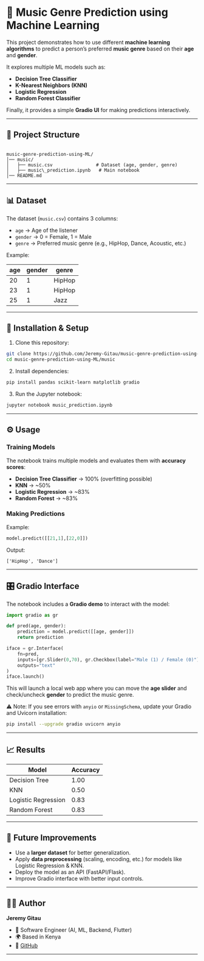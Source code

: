 # 🎵 Music Genre Prediction using Machine Learning

This project demonstrates how to use different **machine learning algorithms** to predict a person’s preferred **music genre** based on their **age** and **gender**.

It explores multiple ML models such as:
- **Decision Tree Classifier**
- **K-Nearest Neighbors (KNN)**
- **Logistic Regression**
- **Random Forest Classifier**

Finally, it provides a simple **Gradio UI** for making predictions interactively.

---

## 📂 Project Structure

```

music-genre-prediction-using-ML/
│── music/
│   ├── music.csv                # Dataset (age, gender, genre)
│   ├── music\_prediction.ipynb   # Main notebook
│── README.md

````

---

## 📊 Dataset

The dataset (`music.csv`) contains 3 columns:

- `age` → Age of the listener  
- `gender` → 0 = Female, 1 = Male  
- `genre` → Preferred music genre (e.g., HipHop, Dance, Acoustic, etc.)

Example:

| age | gender | genre  |
|-----|--------|--------|
| 20  | 1      | HipHop |
| 23  | 1      | HipHop |
| 25  | 1      | Jazz   |

---

## 🚀 Installation & Setup

1. Clone this repository:
```bash
git clone https://github.com/Jeremy-Gitau/music-genre-prediction-using-ML.git
cd music-genre-prediction-using-ML/music
````

2. Install dependencies:
```bash
pip install pandas scikit-learn matplotlib gradio
```

3. Run the Jupyter notebook:

```bash
jupyter notebook music_prediction.ipynb
```

---

## ⚙️ Usage

### Training Models

The notebook trains multiple models and evaluates them with **accuracy scores**:

* **Decision Tree Classifier** → 100% (overfitting possible)
* **KNN** → \~50%
* **Logistic Regression** → \~83%
* **Random Forest** → \~83%

### Making Predictions

Example:

```python
model.predict([[21,1],[22,0]])
```

Output:

```
['HipHop', 'Dance']
```

---

## 🎛 Gradio Interface

The notebook includes a **Gradio demo** to interact with the model:

```python
import gradio as gr

def pred(age, gender):
    prediction = model.predict([[age, gender]])
    return prediction

iface = gr.Interface(
    fn=pred, 
    inputs=[gr.Slider(0,70), gr.Checkbox(label="Male (1) / Female (0)")],
    outputs="text"
)
iface.launch()
```

This will launch a local web app where you can move the **age slider** and check/uncheck **gender** to predict the music genre.

⚠️ Note: If you see errors with `anyio` or `MissingSchema`, update your Gradio and Uvicorn installation:

```bash
pip install --upgrade gradio uvicorn anyio
```

---

## 📈 Results

| Model               | Accuracy |
| ------------------- | -------- |
| Decision Tree       | 1.00     |
| KNN                 | 0.50     |
| Logistic Regression | 0.83     |
| Random Forest       | 0.83     |

---

## 🔮 Future Improvements

* Use a **larger dataset** for better generalization.
* Apply **data preprocessing** (scaling, encoding, etc.) for models like Logistic Regression & KNN.
* Deploy the model as an API (FastAPI/Flask).
* Improve Gradio interface with better input controls.

---

## 👨‍💻 Author

**Jeremy Gitau**

* 💼 Software Engineer (AI, ML, Backend, Flutter)
* 🌍 Based in Kenya
* 🔗 [GitHub](https://github.com/Jeremy-Gitau)


---
